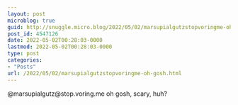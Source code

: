 ```yaml
---
layout: post
microblog: true
guid: http://snuggle.micro.blog/2022/05/02/marsupialgutzstopvoringme-oh-gosh.html
post_id: 4547126
date: 2022-05-02T00:28:03-0000
lastmod: 2022-05-02T00:28:03-0000
type: post
categories:
- "Posts"
url: /2022/05/02/marsupialgutzstopvoringme-oh-gosh.html
---
```

<p>@marsupialgutz@stop.voring.me oh gosh, scary, huh?</p>
